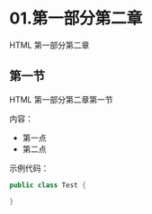 # 01.第一部分第二章

HTML 第一部分第二章

## 第一节

HTML 第一部分第二章第一节

内容：
+ 第一点
+ 第二点

示例代码：

```java
public class Test {

}
```


